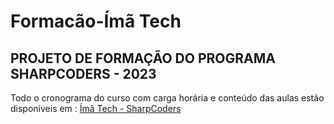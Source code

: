 # Formacão-Ímã Tech
## PROJETO DE FORMAÇÃO DO PROGRAMA SHARPCODERS - 2023
Todo o cronograma do curso com carga horária e conteúdo das aulas estão disponíveis em : <a href="https://imatech.io/programas/sharp-coders">Ímã Tech - SharpCoders</a>
